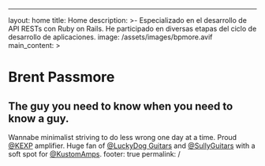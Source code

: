 ---
layout: home
title: Home
description: >-
  Especializado en el desarrollo de API RESTs con Ruby on Rails. He participado
  en diversas etapas del ciclo de desarrollo de aplicaciones.
image: /assets/images/bpmore.avif
main_content: >
  # Brent Passmore
  
  ## The guy you need to know when you need to know a guy.


  Wannabe minimalist striving to do less wrong one day at a time. Proud [@KEXP](https://kexp.org/) amplifier. Huge fan of [@LuckyDog Guitars](https://luckydogguitars.com) and [@SullyGuitars](https://www.sullyguitars.com/) with a soft spot for [@KustomAmps](https://kustom.com/).
footer: true
permalink: /
